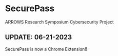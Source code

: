 # SecurePass

ARROWS Research Symposium Cybersecurity Project

## UPDATE: 06-21-2023

SecurePass is now a Chrome Extension!!

